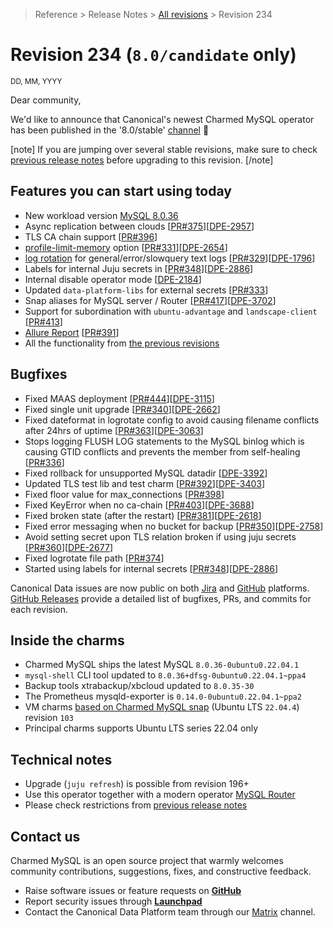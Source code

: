 >Reference > Release Notes > [All revisions](/t/11881) > Revision 234
# Revision 234 (`8.0/candidate` only)
  
<sub>DD, MM, YYYY</sub>
  
Dear community,
  
We'd like to announce that Canonical's newest Charmed MySQL operator has been published in the '8.0/stable' [channel](https://charmhub.io/mysql/docs/r-releases?channel=8.0/stable) :tada:
  
[note]
If you are jumping over several stable revisions, make sure to check [previous release notes](/t/11881) before upgrading to this revision.
[/note]  
  
## Features you can start using today

* New workload version [MySQL 8.0.36](https://dev.mysql.com/doc/relnotes/mysql/8.0/en/news-8-0-36.html)
* Async replication between clouds [[PR#375](https://github.com/canonical/mysql-operator/pull/375)][[DPE-2957](https://warthogs.atlassian.net/browse/DPE-2957)]
* TLS CA chain support [[PR#396](https://github.com/canonical/mysql-operator/pull/396)]
* [profile-limit-memory](https://charmhub.io/mysql/configure?channel=8.0/edge#profile-limit-memory) option [[PR#331](https://github.com/canonical/mysql-operator/pull/331)][[DPE-2654](https://warthogs.atlassian.net/browse/DPE-2654)]
* [log rotation](https://charmhub.io/mysql/docs/e-logs?channel=8.0/edge) for general/error/slowquery text logs [[PR#329](https://github.com/canonical/mysql-operator/pull/329)][[DPE-1796](https://warthogs.atlassian.net/browse/DPE-1796)]
* Labels for internal Juju secrets in [[PR#348](https://github.com/canonical/mysql-operator/pull/348)][[DPE-2886](https://warthogs.atlassian.net/browse/DPE-2886)]
* Internal disable operator mode [[DPE-2184](https://warthogs.atlassian.net/browse/DPE-2184)]
* Updated `data-platform-libs` for external secrets [[PR#333](https://github.com/canonical/mysql-operator/pull/333)]
* Snap aliases for MySQL server / Router [[PR#417](https://github.com/canonical/mysql-operator/pull/417)][[DPE-3702](https://warthogs.atlassian.net/browse/DPE-3702)]
* Support for subordination with `ubuntu-advantage` and `landscape-client` [[PR#413](https://github.com/canonical/mysql-operator/pull/413)]
* [Allure Report](https://canonical.github.io/mysql-operator/) [[PR#391](https://github.com/canonical/mysql-operator/pull/391)]
* All the functionality from [the previous revisions](/t/11881)
  
## Bugfixes
 
*  Fixed MAAS deployment [[PR#444](https://github.com/canonical/mysql-operator/pull/444)][[DPE-3115](https://warthogs.atlassian.net/browse/DPE-3115)]
* Fixed single unit upgrade [[PR#340](https://github.com/canonical/mysql-operator/pull/340)][[DPE-2662](https://warthogs.atlassian.net/browse/DPE-2662)]
* Fixed dateformat in logrotate config to avoid causing filename conflicts after 24hrs of uptime [[PR#363](https://github.com/canonical/mysql-operator/pull/363)][[DPE-3063](https://warthogs.atlassian.net/browse/DPE-3063)]
* Stops logging FLUSH LOG statements to the MySQL binlog which is causing GTID conflicts and prevents the member from self-healing [[PR#336](https://github.com/canonical/mysql-operator/pull/336)]
* Fixed rollback for unsupported MySQL datadir [[DPE-3392](https://warthogs.atlassian.net/browse/DPE-3392)]
* Updated TLS test lib and test charm [[PR#392](https://github.com/canonical/mysql-operator/pull/392)][[DPE-3403](https://warthogs.atlassian.net/browse/DPE-3403)]
* Fixed floor value for max_connections [[PR#398](https://github.com/canonical/mysql-operator/pull/398)]
* Fixed KeyError when no ca-chain [[PR#403](https://github.com/canonical/mysql-operator/pull/403)][[DPE-3688](https://warthogs.atlassian.net/browse/DPE-3688)]
* Fixed broken state (after the restart) [[PR#381](https://github.com/canonical/mysql-operator/pull/381)][[DPE-2618](https://warthogs.atlassian.net/browse/DPE-2618)]
* Fixed error messaging when no bucket for backup [[PR#350](https://github.com/canonical/mysql-operator/pull/350)][[DPE-2758](https://warthogs.atlassian.net/browse/DPE-2758)]
* Avoid setting secret upon TLS relation broken if using juju secrets [[PR#360](https://github.com/canonical/mysql-operator/pull/360)][[DPE-2677](https://warthogs.atlassian.net/browse/DPE-2677)]
* Fixed logrotate file path [[PR#374](https://github.com/canonical/mysql-operator/pull/374)]
*  Started using labels for internal secrets [[PR#348](https://github.com/canonical/mysql-operator/pull/348)][[DPE-2886](https://warthogs.atlassian.net/browse/DPE-2886)]

Canonical Data issues are now public on both [Jira](https://warthogs.atlassian.net/jira/software/c/projects/DPE/issues/) and [GitHub](https://github.com/canonical/mysql-operator/issues) platforms.  
[GitHub Releases](https://github.com/canonical/mysql-operator/releases) provide a detailed list of bugfixes, PRs, and commits for each revision.  
  
## Inside the charms
  
* Charmed MySQL ships the latest MySQL `8.0.36-0ubuntu0.22.04.1`
* `mysql-shell` CLI tool updated to `8.0.36+dfsg-0ubuntu0.22.04.1~ppa4`
* Backup tools xtrabackup/xbcloud updated to `8.0.35-30`
* The Prometheus mysqld-exporter is `0.14.0-0ubuntu0.22.04.1~ppa2`
* VM charms [based on Charmed MySQL snap](https://github.com/canonical/charmed-mysql-snap) (Ubuntu LTS `22.04.4`) revision `103`
* Principal charms supports Ubuntu LTS series 22.04 only
  
## Technical notes
  
* Upgrade (`juju refresh`) is possible from revision 196+
* Use this operator together with a modern operator [MySQL Router](https://charmhub.io/mysql-router?channel=dpe/beta)
* Please check restrictions from [previous release notes](/t/11881)
  
## Contact us
  
Charmed MySQL is an open source project that warmly welcomes community contributions, suggestions, fixes, and constructive feedback.  
* Raise software issues or feature requests on [**GitHub**](https://github.com/canonical/mysql-operator/issues)  
*  Report security issues through [**Launchpad**](https://wiki.ubuntu.com/DebuggingSecurity#How%20to%20File)  
* Contact the Canonical Data Platform team through our [Matrix](https://matrix.to/#/#charmhub-data-platform:ubuntu.com) channel.